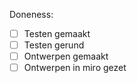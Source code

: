 Doneness:

- [ ] Testen gemaakt
- [ ] Testen gerund
- [ ] Ontwerpen gemaakt
- [ ] Ontwerpen in miro gezet
